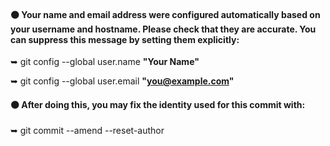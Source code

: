 #### ⚫ Your name and email address were configured automatically based on your username and hostname. Please check that they are accurate. You can suppress this message by setting them explicitly:


➥   git config --global user.name **"Your Name"**

➥   git config --global user.email **"you@example.com"**


#### ⚫ After doing this, you may fix the identity used for this commit with:


➥   git commit --amend --reset-author
